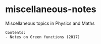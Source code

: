 # miscellaneous-notes
Miscellaneous topics in Physics and Maths

    Contents:
    - Notes on Green functions (2017)

